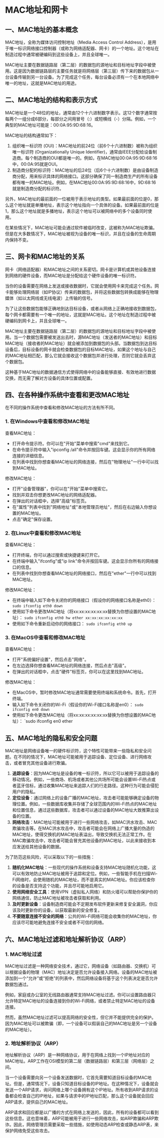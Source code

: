 # MAC地址和网卡

## 一、MAC地址的基本概念

MAC地址，全称为媒体访问控制地址（Media Access Control Address），是用于唯一标识网络接口控制器（或称为网络适配器、网卡）的一个地址。这个地址在制造过程中通常被硬编码到这些设备上，并且全球唯一。

MAC地址主要在数据链路层（第二层）的数据包的源地址和目标地址字段中被使用。这是因为数据链路层的主要任务就是将网络层（第三层）传下来的数据包从一台设备传输到另一台设备。为了完成这个任务，每台设备必须有一个在本地网络中唯一的地址，这就是MAC地址的用途。

## 二、MAC地址的结构和表示方式

MAC地址是一个48位的地址，通常由12个十六进制数字表示。这12个数字通常按每两个一组分成6部分，每部分之间用冒号（:）或短横线（-）分隔。例如，一个典型的MAC地址可能是：00:0A:95:9D:68:16。

MAC地址的结构通常如下：

1. 组织唯一标识符 (OUI)：MAC地址的前24位（前6个十六进制数）被称为组织唯一标识符 (Organizationally Unique Identifier)，通常由IEEE分配给设备制造商。每个制造商的OUI都是唯一的。例如，在MAC地址00:0A:95:9D:68:16中，00:0A:95就是OUI。
2. 制造商分配的标识符：MAC地址的后24位（后6个十六进制数）是由设备制造商分配，用来标识具体的网络接口。这部分确保了同一制造商生产的所有设备都有唯一的MAC地址。例如，在MAC地址00:0A:95:9D:68:16中，9D:68:16就是制造商分配的标识符。

另外，MAC地址的最前面的一位被用于表示地址的类型。如果最前面的位是0，那么这个地址就是单播地址，表示这个地址指向一个具体的设备。如果最前面的位是1，那么这个地址就是多播地址，表示这个地址可以被网络中的多个设备同时使用。

在某些情况下，MAC地址可能会通过软件被临时改变，这被称为MAC地址欺骗。但是在大多数情况下，MAC地址被视为设备的唯一标识，并且在设备的生命周期内保持不变。

## 三、网卡和MAC地址的关系

网卡（网络适配器）和MAC地址之间的关系密切。网卡是计算机或其他设备连接到网络的硬件设备，而MAC地址是分配给这个硬件设备的唯一标识符。

当你的设备需要在网络上发送或接收数据时，它就会使用网卡来完成这个任务。网卡能够处理网络层（如IP协议）传来的数据包，并将这些数据包转换成能够在物理媒体（如以太网线或无线电波）上传输的信号。

为了让这些数据包能够正确地到达目标设备，或者从网络上正确地接收到数据包，每个网卡都需要有一个唯一的地址，这就是MAC地址。这个地址在制造过程中被硬编码到网卡上，并且全球唯一。

MAC地址主要在数据链路层（第二层）的数据包的源地址和目标地址字段中被使用。当一个数据包需要被发送出去时，源MAC地址（发送者的MAC地址）和目标MAC地址（接收者的MAC地址）就会被添加到数据包的头部。当数据包到达目标设备后，目标设备的网卡就会检查数据包的目标MAC地址，如果这个地址与自己的MAC地址相匹配，那么它就会接收这个数据包并进行处理，否则它就会丢弃这个数据包。

这种基于MAC地址的数据通信方式使得网络中的设备能够直接、有效地进行数据交换，而无需了解对方设备的具体位置或配置。

## 四、在各种操作系统中查看和更改MAC地址

在不同的操作系统中查看和修改MAC地址的方法有所不同。

### 1. 在Windows中查看和修改MAC地址

查看MAC地址：

- 打开命令提示符。你可以在"开始"菜单中搜索"cmd"来找到它。
- 在命令提示符中输入"ipconfig /all"命令并按回车键。这会显示你的所有网络连接的详细信息。
- 在列表中找到你想查看MAC地址的网络连接，然后在"物理地址"一行中可以找到MAC地址。

修改MAC地址：

- 打开"设备管理器"，你可以在"开始"菜单中搜索它。
- 找到并双击你想更改MAC地址的网络适配器。
- 在弹出的对话框中，选择"高级"标签页。
- 在"属性"列表中找到"网络地址"或"本地管理员地址"，然后在右边输入你想设置的MAC地址。
- 点击"确定"保存设置。

### 2. 在Linux中查看和修改MAC地址

查看MAC地址：

- 打开终端，你可以通过搜索或快捷键来打开它。
- 在终端中输入"ifconfig"或"ip link"命令并按回车键。这会显示你所有的网络接口的信息。
- 在列表中找到你想查看MAC地址的网络接口，然后在"ether"一行中可以找到MAC地址。

修改MAC地址：

- 在终端中输入如下命令关闭你的网络接口（假设你的网络接口名称是eth0）： `sudo ifconfig eth0 down`
- 使用如下命令更改MAC地址（将xx:xx:xx:xx:xx:xx替换为你想设置的MAC地址）： `sudo ifconfig eth0 hw ether xx:xx:xx:xx:xx:xx`
- 使用如下命令重新启动你的网络接口： `sudo ifconfig eth0 up`

### 3. 在MacOS中查看和修改MAC地址

查看MAC地址：

- 打开"系统偏好设置"，然后点击"网络"。
- 在左边选择你想查看MAC地址的网络连接，然后点击"高级"。
- 在弹出的对话框中，点击"硬件"标签页，你可以在这里找到MAC地址。

修改MAC地址：

- 在MacOS中，暂时修改MAC地址通常需要使用终端和系统命令。首先，打开终端。
- 输入如下命令关闭你的Wi-Fi（假设你的Wi-Fi接口名称是en0）： `sudo ifconfig en0 down`
- 使用如下命令更改MAC地址（将xx:xx:xx:xx:xx:xx替换为你想设置的MAC地址）： `sudo ifconfig en0 ether

## 五、MAC地址的隐私和安全问题

MAC地址是网络设备唯一的硬件标识符，这个特性可能带来一些隐私和安全问题。在不同的情况下，MAC地址可能被用于追踪设备、定位设备、进行网络攻击，或者冒充其他设备进行欺骗。

1. **追踪设备**：因为MAC地址是设备的唯一标识符，所以它可以被用于追踪设备的移动情况。例如，一些商场、机场或者其他公共场所可能会设置Wi-Fi热点或者蓝牙信标，通过收集MAC地址来追踪人们的行走路径。这种行为可能会侵犯用户的隐私。
2. **定位设备**：通过网络上的设备广播的MAC地址，攻击者可能能够确定设备的物理位置。例如，一些数据库收集并存储了全球范围内的Wi-Fi热点的MAC地址和位置信息，通过这些数据库，攻击者可以通过设备的MAC地址大致推算出设备的位置。
3. **网络攻击**：MAC地址可能被用于进行一些网络攻击，如MAC洪水攻击、MAC欺骗攻击等。在MAC洪水攻击中，攻击者可能会在网络上广播大量的伪造的MAC地址，使得交换机的MAC地址表溢出，导致交换机无法正常工作。在MAC欺骗攻击中，攻击者可能会冒充其他设备的MAC地址，以此来接收到本应发送给其他设备的数据。

为了防范这些风险，可以采取以下的一些措施：

1. **随机化MAC地址**：一些现代的操作系统和设备支持MAC地址随机化功能，这可以有效地防止MAC地址被用于追踪和定位。例如，一些智能手机在扫描Wi-Fi网络时，会使用随机的MAC地址，而不是真实的MAC地址。你应该检查你的设备是否支持这个功能，并且尽可能地启用它。
2. **使用网络安全工具**：使用VPN（虚拟私人网络）和防火墙可以帮助你保护你的网络通信，防止MAC地址被攻击者获取和利用。
3. **及时更新设备**：设备制造商可能会不定期发布软件更新来修复安全漏洞，你应该及时更新你的设备，以获取最新的安全修复。
4. **不要随意连接不安全的网络**：公共的Wi-Fi网络可能会收集你的MAC地址，你应该尽可能地避免连接不安全或者不可信的网络。

## 六、MAC地址过滤和地址解析协议（ARP）

### 1. MAC地址过滤

MAC地址过滤是一种网络安全技术，通过它，网络设备（如路由器、交换机）可以根据设备的物理（MAC）地址决定是否允许设备接入网络。设备的MAC地址被添加到一个“允许”或“拒绝”的列表中，然后网络设备将基于这个列表决定是否允许数据包通过。

例如，家庭或办公室的无线路由器通常支持MAC地址过滤。你可以设置路由器只允许特定MAC地址的设备连接到你的Wi-Fi网络，或者禁止特定MAC地址的设备连接。

然而，虽然MAC地址过滤可以提高网络的安全性，但它并不能提供完全的保护。因为MAC地址可以被欺骗（即，一个设备可以假装自己的MAC地址是另一个设备的MAC地址）。

### 2. 地址解析协议（ARP）

地址解析协议（ARP）是一种网络协议，用于在网络上找到一个IP地址对应的MAC地址。ARP工作在OSI模型的第二层（数据链路层）和第三层（网络层）之间。

当一个设备需要向另一个设备发送数据时，它首先需要知道目标设备的MAC地址。但是，通常情况下，设备只知道目标设备的IP地址。在这种情况下，设备就会发送一个ARP请求，询问网络上哪个设备拥有这个IP地址。所有收到ARP请求的设备都会检查自己的IP地址，如果与请求中的IP地址匹配，那么这个设备就会回应ARP请求，提供自己的MAC地址。

ARP请求和回应都是以广播的方式在网络上发送的，因此，所有的设备都可以看到这些信息。这也意味着，ARP可能被用于进行一些网络攻击，如ARP欺骗和ARP欺诈。因此，网络管理员需要采取一些措施，如使用动态ARP检查或静态ARP表，来保护网络免受这些攻击。